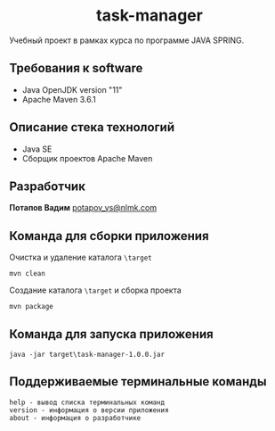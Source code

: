 <h1 align="center">task-manager</h1>

Учебный проект в рамках курса по программе JAVA SPRING.

## Требования к software

* Java OpenJDK version "11"
* Apache Maven 3.6.1

## Описание стека технологий

* Java SE 
* Сборщик проектов Apache Maven

## Разработчик

**Потапов Вадим** potapov_vs@nlmk.com

## Команда для сборки приложения

Очистка и удаление каталога `\target`
```
mvn clean
```
Создание каталога `\target` и сборка проекта
```
mvn package
```
## Команда для запуска приложения

```
java -jar target\task-manager-1.0.0.jar
```

## Поддерживаемые терминальные команды

```
help - вывод списка терминальных команд
version - информация о версии приложения
about - информация о разработчике
```
